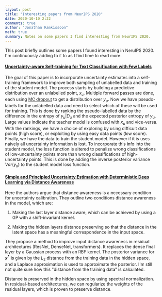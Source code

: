 ```yaml
---
layout: post
title: "Interesting papers from NeurIPS 2020"
date: 2020-10-10 2:22
comments: true
author: "Jonathan Ramkissoon"
math: true
summary: Notes on some papers I find interesting from NeurIPS 2020.
---
```


<!-- ### Questions to answer:
- What is the goal of the paper? What problem are they trying to solve
- What assumptions do they make?
- How do they go about doing it?
- No math / very little math. Meant to just get your foot wet. -->

This post briefly outlines some papers I found interesting in NeruIPS 2020. I'm continuously adding to it to as I find time to read more.


#### [Uncertainty-aware Self-training for Text Classification with Few Labels](https://arxiv.org/pdf/2006.15315.pdf)

The goal of this paper is to incorporate uncertainty estimates into a self-training framework to improve both sampling of unlabelled data and training of the student model.
The process starts by building a predictive distribution over an unlabelled point, $x_u$. Multiple forward passes are done, each using [MC dropout](https://arxiv.org/pdf/1506.02142.pdf) to get a distribution over $y_u$.
Now we have pseudo-labels for the unlabelled data and need to select which of these will be used for training. This is done by ranking the pseudo-labelled data by the difference in the entropy of $y_u | D_u$ and the expected posterior entropy of $y_u$. Large values indicate the teacher model is confused with $x_u$ and vice-versa. With the rankings, we have a choice of exploring by using difficult data points (high score), or exploiting by using easy data points (low score).
Finally, we have the data to train the student model. However if it is uses naively all uncertainty information is lost. To incorporate this info into the student model, the loss function is altered to penalize wrong classifications of low-uncertainty points more than wrong classifications of high-uncertainty points. This is done by adding the inverse posterior variance $Var(y_u)$ to the student model loss function.


#### [Simple and Principled Uncertainty Estimation with Deterministic Deep Learning via Distance Awareness](https://arxiv.org/abs/2006.10108)

Here the authors argue that distance awareness is a necessary condition for uncertainty calibration. They outline two conditions distance awareness in the model, which are:

1) Making the last layer distance aware, which can be achieved by using a GP with a shift-invariant kernel.  

2) Making the hidden layers distance preserving so that the distance in the latent space has a meaningful correspondence in the input space.

They propose a method to improve input distance awareness in residual architectures (ResNet, DenseNet, transformers). It replaces the dense final layer by a Gaussian process with an RBF kernel. The posterior variance for **$x^*$** is given by the $L_2$ distance from the training data in the hidden space, and a Laplace approximation is used to approximate the posterior. I'm still not quite sure how this "distance from the training data" is calculated.

Distance is preserved in the hidden space by using spectral normalization. In residual-based architectures, we can regularize the weights of the residual layers, which is proven to preserve distance.


<!-- ### [Bayesian Deep Learning and a Probabilistic Perspective of Generalization](https://arxiv.org/abs/2002.08791) -->

<!-- ### [Can I Trust My Fairness Metric? Assessing Fairness with Unlabeled Data and Bayesian Inference](https://arxiv.org/abs/2010.09851) -->

<!-- ### [Energy Based Out-of-Distribution Detection](https://arxiv.org/pdf/2010.03759.pdf) -->

<!--
### [ClusTR: Clustering Training for Robustness](https://arxiv.org/abs/2006.07682)


### [Bayesian Deep Ensembles via the Neural Tangent Kernel](https://arxiv.org/abs/2007.05864) -->
